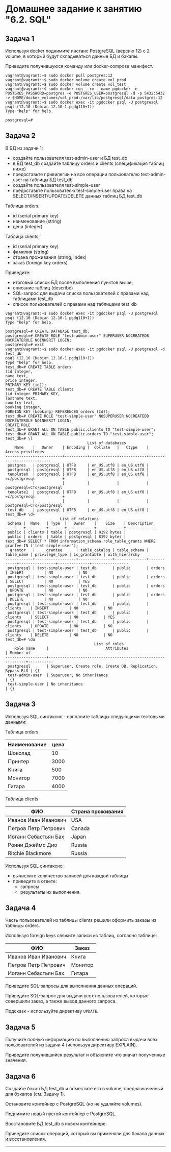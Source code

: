 # Домашнее задание к занятию "6.2. SQL"

## Задача 1

Используя docker поднимите инстанс PostgreSQL (версию 12) c 2 volume, 
в который будут складываться данные БД и бэкапы.

Приведите получившуюся команду или docker-compose манифест.

```
vagrant@vagrant:~$ sudo docker pull postgres:12
vagrant@vagrant:~$ sudo docker volume create vol_prod
vagrant@vagrant:~$ sudo docker volume create vol_test
vagrant@vagrant:~$ sudo docker run --rm --name pgdocker -e POSTGRES_PASSWORD=postgres -e POSTGRES_USER=postgresql -d -p 5432:5432 -v $HOME/docker_volumes/vol_prod:/var/lib/postgresql/data postgres:12
vagrant@vagrant:~$ sudo docker exec -it pgdocker psql -U postgresql
psql (12.10 (Debian 12.10-1.pgdg110+1))
Type "help" for help.

postgresql=#
```

## Задача 2

В БД из задачи 1: 
- создайте пользователя test-admin-user и БД test_db
- в БД test_db создайте таблицу orders и clients (спeцификация таблиц ниже)
- предоставьте привилегии на все операции пользователю test-admin-user на таблицы БД test_db
- создайте пользователя test-simple-user  
- предоставьте пользователю test-simple-user права на SELECT/INSERT/UPDATE/DELETE данных таблиц БД test_db

Таблица orders:
- id (serial primary key)
- наименование (string)
- цена (integer)

Таблица clients:
- id (serial primary key)
- фамилия (string)
- страна проживания (string, index)
- заказ (foreign key orders)

Приведите:
- итоговый список БД после выполнения пунктов выше,
- описание таблиц (describe)
- SQL-запрос для выдачи списка пользователей с правами над таблицами test_db
- список пользователей с правами над таблицами test_db

```
vagrant@vagrant:~$ sudo docker exec -it pgdocker psql -U postgresql
psql (12.10 (Debian 12.10-1.pgdg110+1))
Type "help" for help.

postgresql=# CREATE DATABASE test_db;
postgresql=# CREATE ROLE "test-admin-user" SUPERUSER NOCREATEDB NOCREATEROLE NOINHERIT LOGIN;
postgresql=# exit
vagrant@vagrant:~$ sudo docker exec -it pgdocker psql -U postgresql -d test_db
psql (12.10 (Debian 12.10-1.pgdg110+1))
Type "help" for help.
test_db=# CREATE TABLE orders
(id integer,
name text,
price integer,
PRIMARY KEY (id));
test_db=# CREATE TABLE clients
(id integer PRIMARY KEY,
lastname text,
country text,
booking integer,
FOREIGN KEY (booking) REFERENCES orders (Id));
test_db=# CREATE ROLE "test-simple-user" NOSUPERUSER NOCREATEDB NOCREATEROLE NOINHERIT LOGIN;
CREATE ROLE
test_db=# GRANT ALL ON TABLE public.clients TO "test-simple-user";
test_db=# GRANT ALL ON TABLE public.orders TO "test-simple-user";
test_db=# \l
                                    List of databases
    Name    |   Owner    | Encoding |  Collate   |   Ctype    |     Access privileges
------------+------------+----------+------------+------------+---------------------------
 postgres   | postgresql | UTF8     | en_US.utf8 | en_US.utf8 |
 postgresql | postgresql | UTF8     | en_US.utf8 | en_US.utf8 |
 template0  | postgresql | UTF8     | en_US.utf8 | en_US.utf8 | =c/postgresql            +
            |            |          |            |            | postgresql=CTc/postgresql
 template1  | postgresql | UTF8     | en_US.utf8 | en_US.utf8 | =c/postgresql            +
            |            |          |            |            | postgresql=CTc/postgresql
 test_db    | postgresql | UTF8     | en_US.utf8 | en_US.utf8 |
test_db=# \d+
                        List of relations
 Schema |  Name   | Type  |   Owner    |    Size    | Description
--------+---------+-------+------------+------------+-------------
 public | clients | table | postgresql | 8192 bytes |
 public | orders  | table | postgresql | 8192 bytes |
test_db=# SELECT * FROM information_schema.role_table_grants WHERE grantee IN ('test-simple-user');
  grantor   |     grantee      | table_catalog | table_schema | table_name | privilege_type | is_grantable | with_hierarchy
------------+------------------+---------------+--------------+------------+----------------+--------------+----------------
 postgresql | test-simple-user | test_db       | public       | orders     | INSERT         | NO           | NO
 postgresql | test-simple-user | test_db       | public       | orders     | SELECT         | NO           | YES
 postgresql | test-simple-user | test_db       | public       | orders     | UPDATE         | NO           | NO
 postgresql | test-simple-user | test_db       | public       | orders     | DELETE         | NO           | NO
 postgresql | test-simple-user | test_db       | public       | clients    | INSERT         | NO           | NO
 postgresql | test-simple-user | test_db       | public       | clients    | SELECT         | NO           | YES
 postgresql | test-simple-user | test_db       | public       | clients    | UPDATE         | NO           | NO
 postgresql | test-simple-user | test_db       | public       | clients    | DELETE         | NO           | NO 
test_db=# \du
                                       List of roles
    Role name     |                         Attributes                         | Member of
------------------+------------------------------------------------------------+-----------
 postgresql       | Superuser, Create role, Create DB, Replication, Bypass RLS | {}
 test-admin-user  | Superuser, No inheritance                                  | {}
 test-simple-user | No inheritance                                             | {}
```

## Задача 3

Используя SQL синтаксис - наполните таблицы следующими тестовыми данными:

Таблица orders

|Наименование|цена|
|------------|----|
|Шоколад| 10 |
|Принтер| 3000 |
|Книга| 500 |
|Монитор| 7000|
|Гитара| 4000|

Таблица clients

|ФИО|Страна проживания|
|------------|----|
|Иванов Иван Иванович| USA |
|Петров Петр Петрович| Canada |
|Иоганн Себастьян Бах| Japan |
|Ронни Джеймс Дио| Russia|
|Ritchie Blackmore| Russia|

Используя SQL синтаксис:
- вычислите количество записей для каждой таблицы 
- приведите в ответе:
    - запросы 
    - результаты их выполнения.

## Задача 4

Часть пользователей из таблицы clients решили оформить заказы из таблицы orders.

Используя foreign keys свяжите записи из таблиц, согласно таблице:

|ФИО|Заказ|
|------------|----|
|Иванов Иван Иванович| Книга |
|Петров Петр Петрович| Монитор |
|Иоганн Себастьян Бах| Гитара |

Приведите SQL-запросы для выполнения данных операций.

Приведите SQL-запрос для выдачи всех пользователей, которые совершили заказ, а также вывод данного запроса.
 
Подсказк - используйте директиву `UPDATE`.

## Задача 5

Получите полную информацию по выполнению запроса выдачи всех пользователей из задачи 4 
(используя директиву EXPLAIN).

Приведите получившийся результат и объясните что значат полученные значения.

## Задача 6

Создайте бэкап БД test_db и поместите его в volume, предназначенный для бэкапов (см. Задачу 1).

Остановите контейнер с PostgreSQL (но не удаляйте volumes).

Поднимите новый пустой контейнер с PostgreSQL.

Восстановите БД test_db в новом контейнере.

Приведите список операций, который вы применяли для бэкапа данных и восстановления. 

---
